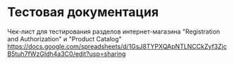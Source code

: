# Тестовая документация 
Чек-лист для тестирования разделов интернет-магазина "Registration and Authorization" и "Product Catalog" https://docs.google.com/spreadsheets/d/1GsJ8TYPXQApNTLNCCkZyf3ZjcB5tuh7fWzGIdh4a3C0/edit?usp=sharing
